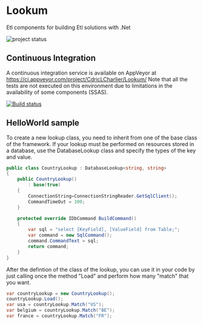# Lookum
Etl components for building Etl solutions with .Net

![project status](http://stillmaintained.com/Seddryck/Lookum.png)

## Continuous Integration ##
A continuous integration service is available on AppVeyor at https://ci.appveyor.com/project/CdricLCharlier/Lookum/ 
Note that all the tests are not executed on this environment due to limitations in the availability of some components (SSAS).

[![Build status](https://ci.appveyor.com/api/projects/status/ved2u21k9lwixcv3)](https://ci.appveyor.com/project/CdricLCharlier/Lookum)

## HelloWorld sample ##

To create a new lookup class, you need to inherit from one of the base class of the framework. If your lookup must be performed on resources stored in a database, use the DatabaseLookup class and specify the types of the key and value.

````csharp
public class CountryLookup : DatabaseLookup<string, string>
{
    public CountryLookup()
		: base(true)
    {
		ConnectionString=ConnectionStringReader.GetSqlClient();
		CommandTimeOut = 300;
    }

    protected override IDbCommand BuildCommand()
    {
		var sql = "select [KeyField], [ValueField] from Table;";
		var command = new SqlCommand();
		command.CommandText = sql;
		return command;
    }
}
````
After the defintion of the class of the lookup, you can use it in your code by just calling once the method "Load" and perform how many "match" that you want.

````csharp
var countryLookup = new CountryLookup();
countryLookup.Load();
var usa = countryLookup.Match("US");
var belgium = countryLookup.Match("BE");
var france = countryLookup.Match("FR");
````
